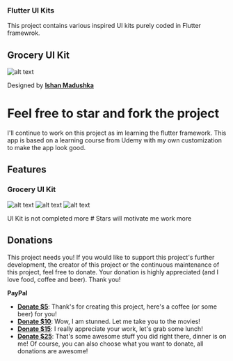 ### Flutter UI Kits

This project contains various inspired UI kits purely coded in Flutter framewrok.

## Grocery UI Kit
![alt text](https://github.com/leoelstin/flutter_widgets/blob/master/screenshots/preview.jpg?raw=true)

Designed by **[Ishan Madushka](https://www.uplabs.com/ishan_madushka)**

# Feel free to star and fork the project

I'll continue to work on this project as im learning the flutter framework. 
This app is based on a learning course from Udemy with my own customization to make the app look good.

## Features
### Grocery UI Kit

![alt text](https://github.com/leoelstin/flutter_widgets/blob/master/screenshots/Screenshot%202019-04-28%20at%2012.01.16%20AM.png?raw=true) ![alt text](https://github.com/leoelstin/flutter_widgets/blob/master/screenshots/Screenshot%202019-04-28%20at%2012.01.23%20AM.png?raw=true) ![alt text](https://github.com/leoelstin/flutter_widgets/blob/master/screenshots/Screenshot%202019-04-28%20at%2012.01.36%20AM.png?raw=true)

 UI Kit is not completed more # Stars will motivate me work more

Donations
---------

This project needs you! If you would like to support this project's further development, the creator of this project or the continuous maintenance of this project, feel free to donate. Your donation is highly appreciated (and I love food, coffee and beer). Thank you!

**PayPal**

* **[Donate $5](https://www.paypal.me/leoelstin/5)**: Thank's for creating this project, here's a coffee (or some beer) for you!
* **[Donate $10](https://www.paypal.me/leoelstin/10)**: Wow, I am stunned. Let me take you to the movies!
* **[Donate $15](https://www.paypal.me/leoelstin/15)**: I really appreciate your work, let's grab some lunch!
* **[Donate $25](https://www.paypal.me/leoelstin/25)**: That's some awesome stuff you did right there, dinner is on me!
Of course, you can also choose what you want to donate, all donations are awesome!

